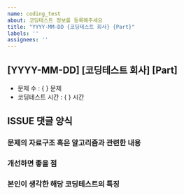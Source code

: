 ```yaml
---
name: coding_test
about: 코딩테스트 정보를 등록해주세요
title: "YYYY-MM-DD {코딩테스트 회사} {Part}"
labels: ''
assignees: ''
---
```


## [YYYY-MM-DD] [코딩테스트 회사] [Part]

- 문제 수 : {  } 문제
- 코딩테스트 시간 : {  } 시간


## ISSUE 댓글 양식

### 문제의 자료구조 혹은 알고리즘과 관련한 내용

### 개선하면 좋을 점

### 본인이 생각한 해당 코딩테스트의 특징



<!--마지막으로 이슈 생성 시 우측의 옵션들을 체크했는지 확인해주세요!-->
